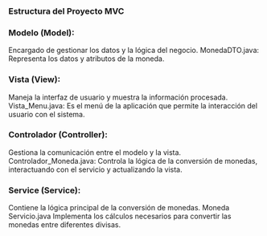### Estructura del Proyecto MVC

### Modelo (Model):
Encargado de gestionar los datos y la lógica del negocio.
MonedaDTO.java: Representa los datos y atributos de la moneda.
### Vista (View):
Maneja la interfaz de usuario y muestra la información procesada.
Vista_Menu.java: Es el menú de la aplicación que permite la interacción del usuario con el sistema.
### Controlador (Controller):
Gestiona la comunicación entre el modelo y la vista.
Controlador_Moneda.java: Controla la lógica de la conversión de monedas, interactuando con el servicio y actualizando la vista.
### Service (Service):
Contiene la lógica principal de la conversión de monedas.
Moneda Servicio.java Implementa los cálculos necesarios para convertir las monedas entre diferentes divisas.
